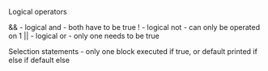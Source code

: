 Logical operators

&& - logical and - both have to be true
! - logical not - can only be operated on 1
|| - logical or - only one needs to be true


Selection statements - only one block executed if true, or default printed
if
else if
default else

